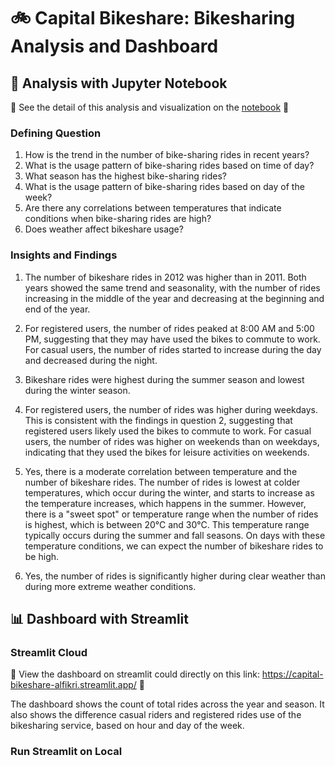 # 🚲 Capital Bikeshare: Bikesharing Analysis and Dashboard

## 📝 Analysis with Jupyter Notebook

🚧 See the detail of this analysis and visualization on the [notebook](https://github.com/fikrionii/Dicoding-Bike-Sharing/blob/main/notebook-bikeshare-analysis.ipynb) 🚧

### Defining Question
1. How is the trend in the number of bike-sharing rides in recent years?
2. What is the usage pattern of bike-sharing rides based on time of day?
3. What season has the highest bike-sharing rides?
4. What is the usage pattern of bike-sharing rides based on day of the week?
5. Are there any correlations between temperatures that indicate conditions when bike-sharing rides are high?
6. Does weather affect bikeshare usage?

### Insights and Findings
1. The number of bikeshare rides in 2012 was higher than in 2011. Both years showed the same trend and seasonality, with the number of rides increasing in the middle of the year and decreasing at the beginning and end of the year.

2. For registered users, the number of rides peaked at 8:00 AM and 5:00 PM, suggesting that they may have used the bikes to commute to work. For casual users, the number of rides started to increase during the day and decreased during the night.

3. Bikeshare rides were highest during the summer season and lowest during the winter season.

4. For registered users, the number of rides was higher during weekdays. This is consistent with the findings in question 2, suggesting that registered users likely used the bikes to commute to work. For casual users, the number of rides was higher on weekends than on weekdays, indicating that they used the bikes for leisure activities on weekends.

5. Yes, there is a moderate correlation between temperature and the number of bikeshare rides. The number of rides is lowest at colder temperatures, which occur during the winter, and starts to increase as the temperature increases, which happens in the summer. However, there is a "sweet spot" or temperature range when the number of rides is highest, which is between 20°C and 30°C. This temperature range typically occurs during the summer and fall seasons. On days with these temperature conditions, we can expect the number of bikeshare rides to be high.

6. Yes, the number of rides is significantly higher during clear weather than during more extreme weather conditions.

## 📊 Dashboard with Streamlit
### Streamlit Cloud

🚧 View the dashboard on streamlit could directly on this link: https://capital-bikeshare-alfikri.streamlit.app/ 🚧

The dashboard shows the count of total rides across the year and season. It also shows the difference casual riders and registered rides use of the bikesharing service, based on hour and day of the week.

### Run Streamlit on Local
